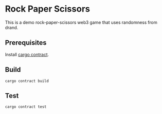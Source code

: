 # Rock Paper Scissors

This is a demo rock-paper-scissors web3 game that uses randomness from drand.

## Prerequisites
Install [cargo contract](https://github.com/use-ink/cargo-contract).

 ## Build

``` shell
cargo contract build
```

 ## Test

 ``` shell
cargo contract test
 ```